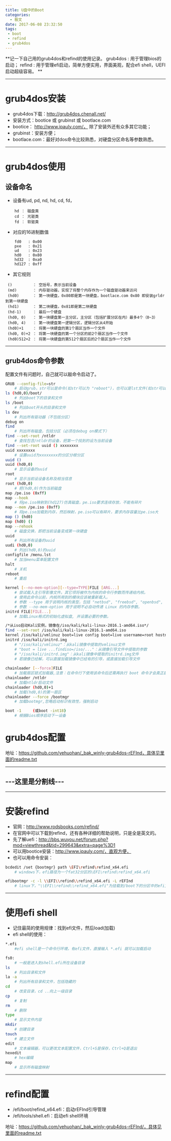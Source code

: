 ```yaml
---
title: U盘中的Boot
categories:
  - 极文
date: 2017-06-08 23:32:50
tags: 
 - boot
 - refind
 - grub4dos
---
```



**记一下自己用的grub4dos和refind的使用记录。
grub4dos : 用于管理bios的启动；
refind   : 用于管理efi启动，简单方便实用，界面美观，配合efi shell，UEFI启动超级容易。
**

<!-- more -->


---
# grub4dos安装
 - grub4dos下载：http://grub4dos.chenall.net/
 - 安装方式：bootice 或 grubinst 或 bootlace.com
  - bootice： http://www.ipauly.com/， 除了安装外还有众多其它功能；
  - grubinst：安装方便；
  - bootlace.com：最好对dos命令比较熟悉，对硬盘分区命名等参数熟悉。


---
# grub4dos使用
## 设备命名
- 设备有ud, pd, nd, hd, cd, fd，

```
	hd ： 磁盘类
	cd ： 光驱类
	fd ： 软驱类
```

- 对应的16进制数值

```
	fd0   : 0x00
	pxe   : 0x21
	ud    : 0x23
	hd0   : 0x80
	hd32  : 0xa0
	hd127 : 0xff
```

- 其它规则

```
 ()         ： 空括号，表示当前设备
 (md)       ： 内存驱动器，实现了将整个内存作为一个磁盘驱动器来访问
 (hd0)      ： 第一块硬盘，0x80即是第一块硬盘，bootlace.com 0x80 即安装grldr到第一块硬盘
 (hd1)      ： 第二块硬盘，0x81即是第二块硬盘
 (hd-1)     ： 最后一个硬盘
 (hd0, 0)   ： 第一块硬盘第一主分区，主分区（包括扩展分区在内）最多4个（0~3）
 (hd0, 4)   ： 第一块硬盘第一逻辑分区，逻辑分区从4开始
 (hd0)+1    ： 将第一块硬盘的第1个扇区当作一个文件
 (hd0, 0)+2 ： 将第一块硬盘的第一个分区的前2个扇区当作一个文件
 (hd0)512+2 ： 将第一块硬盘的第512个扇区后的2个扇区当作一个文件
```
 

---
## grub4dos命令参数
配置文件有问题时，自己就可以敲命令启动了。

```bash
GRUB --config-file=str
	# 启动grub，str可以是命令(如str可以为 "reboot")，也可以是lst文件(如str可以为 (hd0,0)/menu.lst)
ls (hd0,0)/boot/
	# 列出boot下的目录和文件
ls /boot
	# 列出boot开头的目录和文件
ls dev
	# 列出所有驱动器（不包括分区）
debug on
find
	# 列出所有磁盘，包括分区（必须在debug on模式下）
find --set-root /ntldr
	# 查找包含/ntldr的设备，把第一个找到的设为当前设备
find --set-root uuid () xxxxxxxx
uuid xxxxxxxx
	# 设置uuid为xxxxxxxx的分区分根分区
uuid ()
uuid (hd0,0)
	# 显示设备的uuid
root
	# 显示当前设设备名称及相当信息
root (hd0,0)
	# 把(hd0,0)作为当前磁盘
map /pe.iso (0xff)
map --hook
	# 将pe.iso映射到(hd127)仿真磁盘，pe.iso要求连续存放，不能有碎片
map --mem /pe.iso (0xff)
	# 将pe.iso加载到内存，然后映射，pe.iso可以有碎片，要求内存容量比pe.iso大
map () (hd0)
map (hd0) ()
map --rehook
	# 磁盘交换，即把当前设备变成第一块硬盘
uuid
	# 列出所有设备的uuid
uudi (hd0,0)
	# 列出(hd0,0)的uuid
configfile /menu.lst
	# 加当menu菜单配置文件
halt 
	# 关机
reboot
	# 重启
```

```bash
kernel [--no-mem-option][--type=TYPE]FILE [ARG...]
	# 尝试载入主引导影像文件。其它项将被作为内核的命令行参数而传递给内核。
	# 使用此命令以前，内核所用到的模块应该被重新载入。
	# 参数 --type 用于说明内核的类型，包括 "netbsd", "freebsd", "openbsd", "linux", "biglinux" 和 "multiboot"。
	# 参数 --no-mem-option 用于说明不必自动传递 Linux 的内存参数。
initrd FILE[FILE...]
	# 加载Linux格式的初始化虚拟盘, 并设置必要的参数。

/*从iso启动Kali实例，镜像在/iso/kali/kali-linux-2016.1-amd64.iso*/
find --set-root /iso/kali/kali-linux-2016.1-amd64.iso 
kernel /iso/kali/vmlinuz boot=live config boot=live username=root hostname=kali boot=live username=root hostname=kali findiso=/iso/kali/kali-linux-2016.1-amd64.iso 
initrd /iso/kali/initrd.img
	# "/iso/kali/vmlinuz"：从kali镜像中提取的vmlinuz文件
	# "boot = live ...findiso=/iso/..."：从镜像引导文件中提取的参数
	# "/iso/kali/initrd.img"：从kali镜像中提取的initrd.img文件
	# 若镜像已经解，可以直接加载镜像中已经有的引导，或直接加载引导文件
	
chainloader [--force]FILE
	# 加载扇区链式加载器,注意：在命令行下使用该命令后还需再执行 boot 命令才会真正启动。
chainloader /ntldr
	# 加载ntldr启动文件
chainloader (hd0,0)+1
	# 加载(hd0,0)的第一扇区
chainloader --force /bootmgr
	# 加载bootmgr,忽略启动标识有效性，强制启动

boot -1		(或boot -int18)
	# 根据Bios顺序启动下一设备
```

# grub4dos配置

地址：https://github.com/yehuohan/_bak_winly-grub4dos-rEFInd，具体见里面的readme.txt



---
---这里是分割线---
---


---
# 安装refind
- 官网：http://www.rodsbooks.com/refind/
- 在官网中可以下载到refind，还有各种详细的帮助说明，只是全是英文的。
- 先了解uefi：http://bbs.wuyou.net/forum.php?mod=viewthread&tid=299643&extra=page%3D1
- 可以用bootice安装：http://www.ipauly.com/，直观方便，
- 也可以用命令安装：

```bash
bcdedit /set {bootmgr} path \EFI\refind\refind_x64.efi
	# windows下，efi路径为一个fat32分区的\EFI\refind\refind_x64.efi

efibootmgr -c -l \\EFI\\refind\\refind_x64.efi -L rEFInd
	# linux下，"\\EFI\\refind\\refind_x64.efi"为挂载到/boot下的分区中的efi文件
```


---
# 使用efi shell
 - 记住最简的使用规律：找到efi文件，然后load(加载)
 - efi shell的使用：

```bash
*.efi
    #efi shell是一个命令行环境，有efi文件，直接输入 *.efi 就可以加载启动

fs0:
	# 一般是进入到shell.efi所在设备目录
ls
	# 列出目录和文件
la -a
	# 列出所有目录和文件，包括隐藏的
cd	
	# 改变目录，cd ..向上一级目录
cp
	# 复制
rm
	# 删除
type
	# 显示文件内容
mkdir
	# 创建目录
touch
	# 建立文件
edit
	# 文本编辑器，可以更改文本配置文件，Ctrl+S是保存，Ctrl+Q是退出
hexedit
	# hex编辑
map
    # 显示所有磁盘映射
```

---
# refind配置
- /efi/boot/refind_x64.efi：启动rEFInd引导管理
- /efi/tools/shell.efi：启动efi shell环境

地址：https://github.com/yehuohan/_bak_winly-grub4dos-rEFInd/，具体见里面的readme.txt
